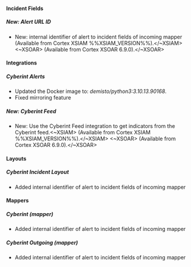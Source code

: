 
#### Incident Fields

##### New: Alert URL ID

- New: internal identifier of alert to incident fields of incoming mapper (Available from Cortex XSIAM %%XSIAM_VERSION%%).</~XSIAM>
<~XSOAR> (Available from Cortex XSOAR 6.9.0).</~XSOAR>

#### Integrations

##### Cyberint Alerts

- Updated the Docker image to: *demisto/python3:3.10.13.90168*.
- Fixed mirroring feature

##### New: Cyberint Feed

- New: Use the Cyberint Feed integration to get indicators from the Cyberint feed.<~XSIAM> (Available from Cortex XSIAM %%XSIAM_VERSION%%).</~XSIAM>
<~XSOAR> (Available from Cortex XSOAR 6.9.0).</~XSOAR>

#### Layouts

##### Cyberint Incident Layout

- Added internal identifier of alert to incident fields of incoming mapper

#### Mappers

##### Cyberint (mapper)

- Added internal identifier of alert to incident fields of incoming mapper
##### Cyberint Outgoing (mapper)

- Added internal identifier of alert to incident fields of incoming mapper
